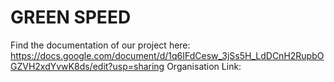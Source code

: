 # GREEN SPEED
Find the documentation of our project here: https://docs.google.com/document/d/1q6IFdCesw_3jSs5H_LdDCnH2RupbOGZVH2xdYvwK8ds/edit?usp=sharing
Organisation Link:


